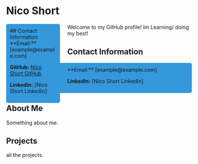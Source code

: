 <style>
  /* Add CSS to style the blue side panel */
  .side-panel {
    background-color: #3498db;
    padding: 10px;
    border-radius: 5px;
    float: left;
    width: 25%; /* Adjust the width as per your preference */
    margin-right: 20px;
  }

  /* Style the contact information text within the blue panel */
  .contact-info {
    color: white;
  }
</style>

# Nico Short

<div class="side-panel">
  ## Contact Information
  **Email:** [example@example.com]

  **GitHub:** [Nico Short GitHub](https://github.com/NicoShort)

  **LinkedIn:** [Nico Short LinkedIn]
</div>

Welcome to my GitHub profile! Im Learning/ doing my best!

## Contact Information

<div style="background-color: #3498db; padding: 10px; border-radius: 5px;">
  **Email:** [example@example.com]

  **LinkedIn:** [Nico Short LinkedIn]
</div>

## About Me

Something about me.

## Projects

all the projects.

